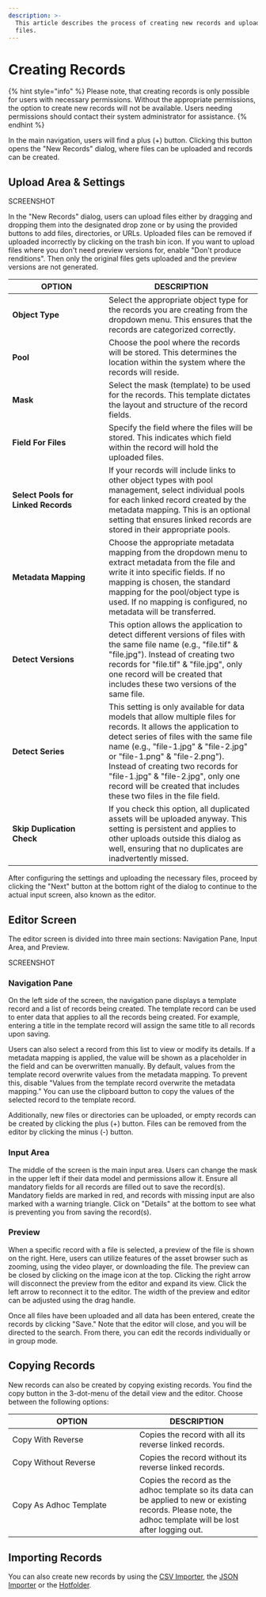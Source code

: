```yaml
---
description: >-
  This article describes the process of creating new records and uploading new
  files.
---
```


# Creating Records

{% hint style="info" %}
Please note, that creating records is only possible for users with necessary permissions. Without the appropriate permissions, the option to create new records will not be available. Users needing permissions should contact their system administrator for assistance.
{% endhint %}



In the main navigation, users will find a plus (+) button. Clicking this button opens the "New Records" dialog, where files can be uploaded and records can be created.

## **Upload Area & Settings**

SCREENSHOT

In the "New Records" dialog, users can upload files either by dragging and dropping them into the designated drop zone or by using the provided buttons to add files, directories, or URLs. Uploaded files can be removed if uploaded incorrectly by clicking on the trash bin icon. If you want to upload files where you don't need preview versions for, enable "Don't produce renditions". Then only the original files gets uploaded and the preview versions are not generated.

<table><thead><tr><th width="179">OPTION</th><th>DESCRIPTION</th></tr></thead><tbody><tr><td><strong>Object Type</strong></td><td>Select the appropriate object type for the records you are creating from the dropdown menu. This ensures that the records are categorized correctly.</td></tr><tr><td><strong>Pool</strong></td><td>Choose the pool where the records will be stored. This determines the location within the system where the records will reside.</td></tr><tr><td><strong>Mask</strong></td><td>Select the mask (template) to be used for the records. This template dictates the layout and structure of the record fields.</td></tr><tr><td><strong>Field For Files</strong></td><td>Specify the field where the files will be stored. This indicates which field within the record will hold the uploaded files.</td></tr><tr><td><strong>Select Pools for Linked Records</strong></td><td>If your records will include links to other object types with pool management, select individual pools for each linked record created by the metadata mapping. This is an optional setting that ensures linked records are stored in their appropriate pools.</td></tr><tr><td><strong>Metadata Mapping</strong></td><td>Choose the appropriate metadata mapping from the dropdown menu to extract metadata from the file and write it into specific fields. If no mapping is chosen, the standard mapping for the pool/object type is used. If no mapping is configured, no metadata will be transferred.</td></tr><tr><td><strong>Detect Versions</strong></td><td>This option allows the application to detect different versions of files with the same file name (e.g., "file.tif" &#x26; "file.jpg"). Instead of creating two records for "file.tif" &#x26; "file.jpg", only one record will be created that includes these two versions of the same file.</td></tr><tr><td><strong>Detect Series</strong></td><td>This setting is only available for data models that allow multiple files for records. It allows the application to detect series of files with the same file name (e.g., "file-1.jpg" &#x26; "file-2.jpg" or "file-1.png" &#x26; "file-2.png"). Instead of creating two records for "file-1.jpg" &#x26; "file-2.jpg", only one record will be created that includes these two files in the file field.</td></tr><tr><td><strong>Skip Duplication Check</strong></td><td>If you check this option, all duplicated assets will be uploaded anyway. This setting is persistent and applies to other uploads outside this dialog as well, ensuring that no duplicates are inadvertently missed.</td></tr></tbody></table>

After configuring the settings and uploading the necessary files, proceed by clicking the "Next" button at the bottom right of the dialog to continue to the actual input screen, also known as the editor.

## **Editor Screen**

The editor screen is divided into three main sections: Navigation Pane, Input Area, and Preview.

SCREENSHOT

### **Navigation Pane**

On the left side of the screen, the navigation pane displays a template record and a list of records being created. The template record can be used to enter data that applies to all the records being created. For example, entering a title in the template record will assign the same title to all records upon saving.

Users can also select a record from this list to view or modify its details. If a metadata mapping is applied, the value will be shown as a placeholder in the field and can be overwritten manually. By default, values from the template record overwrite values from the metadata mapping. To prevent this, disable "Values from the template record overwrite the metadata mapping." You can use the clipboard button to copy the values of the selected record to the template record.

Additionally, new files or directories can be uploaded, or empty records can be created by clicking the plus (+) button. Files can be removed from the editor by clicking the minus (-) button.

### **Input Area**

The middle of the screen is the main input area. Users can change the mask in the upper left if their data model and permissions allow it. Ensure all mandatory fields for all records are filled out to save the record(s). Mandatory fields are marked in red, and records with missing input are also marked with a warning triangle. Click on "Details" at the bottom to see what is preventing you from saving the record(s).

### **Preview**

When a specific record with a file is selected, a preview of the file is shown on the right. Here, users can utilize features of the asset browser such as zooming, using the video player, or downloading the file. The preview can be closed by clicking on the image icon at the top. Clicking the right arrow will disconnect the preview from the editor and expand its view. Click the left arrow to reconnect it to the editor. The width of the preview and editor can be adjusted using the drag handle.



Once all files have been uploaded and all data has been entered, create the records by clicking "Save." Note that the editor will close, and you will be directed to the search. From there, you can edit the records individually or in group mode.

## Copying Records

New records can also be created by copying existing records. You find the copy button in the 3-dot-menu of the detail view and the editor. Choose between the following options:

<table><thead><tr><th width="241">OPTION</th><th>DESCRIPTION</th></tr></thead><tbody><tr><td>Copy With Reverse</td><td>Copies the record with all its reverse linked records.</td></tr><tr><td>Copy Without Reverse</td><td>Copies the record without its reverse linked records.</td></tr><tr><td>Copy As Adhoc Template</td><td>Copies the record as the adhoc template so its data can be applied to new or existing records. Please note, the adhoc template will be lost after logging out.</td></tr></tbody></table>

## Importing Records

You can also create new records by using the [CSV Importer](../../for-administrators/tools/csv-importer/), the [JSON Importer](../../for-administrators/tools/json-importer/) or the [Hotfolder](../../tutorials/how-to-set-up-the-hotfolder-and-file-system-connect/).

